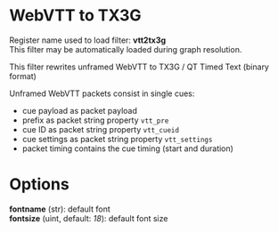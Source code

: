 <!-- automatically generated - do not edit, patch gpac/applications/gpac/gpac.c -->

# WebVTT to TX3G  
  
Register name used to load filter: __vtt2tx3g__  
This filter may be automatically loaded during graph resolution.  
  
This filter rewrites unframed WebVTT to TX3G / QT Timed Text (binary format)  
  
Unframed WebVTT packets consist in single cues:  

- cue payload as packet payload  
- prefix as packet string property `vtt_pre`  
- cue ID as packet string property `vtt_cueid`  
- cue settings as packet string property `vtt_settings`  
- packet timing contains the cue timing (start and duration)  

  

# Options    
  
<a id="fontname">__fontname__</a> (str): default font  
<a id="fontsize">__fontsize__</a> (uint, default: _18_): default font size  
  
